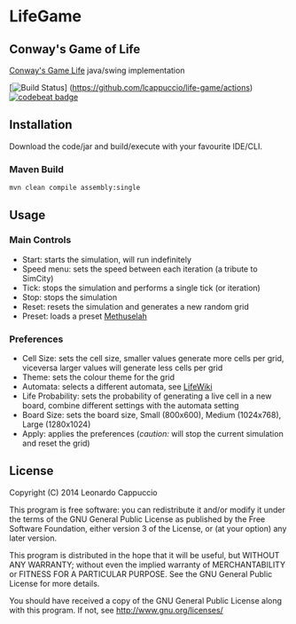# LifeGame

## Conway's Game of Life

[Conway's Game Life](http://en.wikipedia.org/wiki/Conway%27s_Game_of_Life) java/swing implementation

[![Build Status](https://github.com/lcappuccio/life-game/workflows/Build%20life-game%20with%20xvfb/badge.svg)]
(https://github.com/lcappuccio/life-game/actions)
[![codebeat badge](https://codebeat.co/badges/01266f8b-6e70-4564-8542-a0d0b4fdab60)](https://codebeat.co/projects/github-com-lcappuccio-life-game)

## Installation

Download the code/jar and build/execute with your favourite IDE/CLI.

### Maven Build

`mvn clean compile assembly:single`

## Usage

### Main Controls

- Start: starts the simulation, will run indefinitely
- Speed menu: sets the speed between each iteration (a tribute to SimCity)
- Tick: stops the simulation and performs a single tick (or iteration)
- Stop: stops the simulation
- Reset: resets the simulation and generates a new random grid
- Preset: loads a preset [Methuselah](http://www.conwaylife.com/wiki/Methuselah)

### Preferences

- Cell Size: sets the cell size, smaller values generate more cells per grid, viceversa larger values will generate less cells per grid
- Theme: sets the colour theme for the grid
- Automata: selects a different automata, see [LifeWiki](http://www.conwaylife.com/wiki/Cellular_automaton)
- Life Probability: sets the probability of generating a live cell in a new board, combine different settings with the
automata setting
- Board Size: sets the board size, Small (800x600), Medium (1024x768), Large (1280x1024)
- Apply: applies the preferences (*caution:* will stop the current simulation and reset the grid)

## License

Copyright (C) 2014 Leonardo Cappuccio

This program is free software: you can redistribute it and/or modify
it under the terms of the GNU General Public License as published by
the Free Software Foundation, either version 3 of the License, or
(at your option) any later version.

This program is distributed in the hope that it will be useful,
but WITHOUT ANY WARRANTY; without even the implied warranty of
MERCHANTABILITY or FITNESS FOR A PARTICULAR PURPOSE.  See the
GNU General Public License for more details.

You should have received a copy of the GNU General Public License
along with this program.  If not, see http://www.gnu.org/licenses/